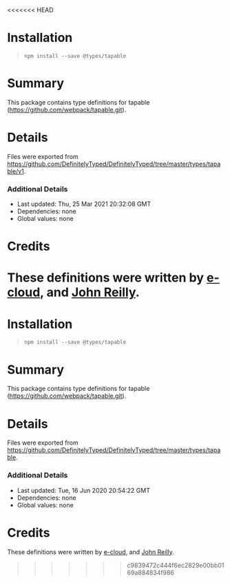 <<<<<<< HEAD
# Installation
> `npm install --save @types/tapable`

# Summary
This package contains type definitions for tapable (https://github.com/webpack/tapable.git).

# Details
Files were exported from https://github.com/DefinitelyTyped/DefinitelyTyped/tree/master/types/tapable/v1.

### Additional Details
 * Last updated: Thu, 25 Mar 2021 20:32:08 GMT
 * Dependencies: none
 * Global values: none

# Credits
These definitions were written by [e-cloud](https://github.com/e-cloud), and [John Reilly](https://github.com/johnnyreilly).
=======
# Installation
> `npm install --save @types/tapable`

# Summary
This package contains type definitions for tapable (https://github.com/webpack/tapable.git).

# Details
Files were exported from https://github.com/DefinitelyTyped/DefinitelyTyped/tree/master/types/tapable.

### Additional Details
 * Last updated: Tue, 16 Jun 2020 20:54:22 GMT
 * Dependencies: none
 * Global values: none

# Credits
These definitions were written by [e-cloud](https://github.com/e-cloud), and [John Reilly](https://github.com/johnnyreilly).
>>>>>>> c9839472c444f6ec2829e00bb0169a884834f986
